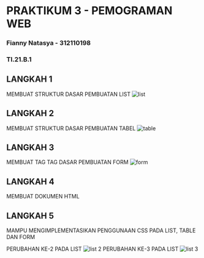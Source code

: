 # PRAKTIKUM 3 - PEMOGRAMAN WEB
### Fianny Natasya - 312110198
### TI.21.B.1


## LANGKAH 1
MEMBUAT STRUKTUR DASAR PEMBUATAN LIST
![list](https://user-images.githubusercontent.com/94009296/196316641-39cabd1f-4cf8-4ea2-b95f-36ab6d12aa19.png)


## LANGKAH 2
MEMBUAT STRUKTUR DASAR PEMBUATAN TABEL
![table](https://user-images.githubusercontent.com/94009296/196317053-a0ace580-31f1-4c8e-8676-40c8ae576717.png)

## LANGKAH 3 
MEMBUAT TAG TAG DASAR PEMBUATAN FORM
![form](https://user-images.githubusercontent.com/94009296/196316234-cce5cabb-9cee-48d3-ac38-23fe3a07fca0.png)

## LANGKAH 4 
MEMBUAT DOKUMEN HTML 

## LANGKAH 5 
MAMPU MENGIMPLEMENTASIKAN PENGGUNAAN CSS PADA LIST, TABLE DAN FORM 

PERUBAHAN KE-2 PADA LIST
![list 2](https://user-images.githubusercontent.com/94009296/196317579-487c1ea3-ac6c-4552-bde7-8e38dc2a00ba.png)
PERUBAHAN KE-3 PADA LIST
![list 3](https://user-images.githubusercontent.com/94009296/196318122-fe1409b6-4868-410b-8fb7-48b07761b522.png)
